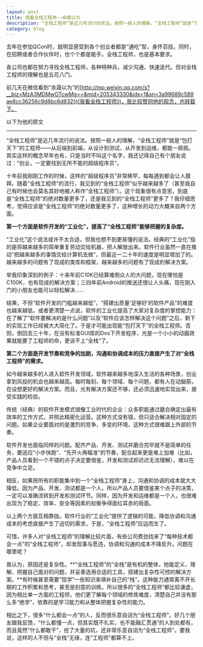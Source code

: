 ```yaml
---
layout: post
title: 我看全栈工程师——余晟以为
description: “全栈工程师”是近几年流行的说法。按照一般人的理解，“全栈工程师”就是“包打天下”的工程师——从后端到前端，从设计到测试，从开发到运维，都能一肩挑。其实这样的概念早年也有，只是当时不叫这个名字，我还记得自己有个朋友说过：“创业，一定要找到无所不能的超级程序员”。
category: blog
---
```


去年在参加QCon时，就明显感受到各个创业者都是“通吃”型，身怀百技。同时，在招聘或者合作伙伴时，也个个都是能手。全栈工程师，也是基本要求。

各公司也都在努力寻找全栈工程师，各种特种兵，减少沟通，快速迭代。但对全栈工程师的理解也是五花八门。

前几天在微信看到“余晟以为”的[http://mp.weixin.qq.com/s?__biz=MzA3MDMwOTcwMg==&mid=205343330&idx=1&sn=3a99689c589ae8cc36256c9d8bc6d832](《我看全栈工程师》)，我比较赞同他的观念，也转载下。

以下为他的原文

******

“全栈工程师”是近几年流行的说法。按照一般人的理解，“全栈工程师”就是“包打天下”的工程师——从后端到前端，从设计到测试，从开发到运维，都能一肩挑。其实这样的概念早年也有，只是当时不叫这个名字，我还记得自己有个朋友说过：“创业，一定要找到无所不能的超级程序员”。

十年前我刚刚工作的时候，这样的“超级程序员”非常稀罕，每每遇到都会让人膜拜。随着“全栈工程师”的流行，我见到的“全栈工程师”似乎越来越多了（甚至我自己有时候也会莫名其妙地被人称作“全栈工程师”）。这个现象很有点意思，到底是“全栈工程师”的绝对数量更多了，还是我见到的“全栈工程师”更多了？我仔细思考，觉得应该是“全栈工程师”的绝对数量更多了，这种增长的动力大概来自两个方面。

**第一个方面是软件开发的“工业化”，提高了“全栈工程师”能够把握的复杂度。**

“工业化”这个说法或许不太合适，但我也想不到更易懂的说法。经典的“工业化”指的是将越来越多的简单重复劳动交给机器，把人解放出来。软件行业虽然一直在推动“把越来越多的事情交给计算机去做”，但最近一二十年的速度是明显增加了的。越来越多的问题有了现成的类库和框架，越来越多的问题有了现成的解决方案。

举我印象深刻的例子：十来年前C10K已经算难倒众人的大问题，现在哪怕是C100K，也有现成的解决方案；三四年前Android的推送还很让人头痛，现在刚入门的小朋友也能可以轻松解决……

结果，不但“软件开发的门槛越来越低”，“搭建出质量‘足够好’的软件产品”的难度也越来越低。或者更清楚一点说，软件的工业化提高了大家对复杂度的掌控能力：在了解了“软件要解决的是什么问题”以及“软件应该怎样解决这个问题”之后，剩下的实现工作已经被大大简化了。于是才可能出现能“包打天下”的全栈工程师。否则，倒回去三十年，在没有标准GUI库的Dos下开发程序，光是一个小小的动画效果就能要了工程师的命，更谈不上“全栈”了。

**第二个方面是开发节奏和竞争的加剧，沟通和协调成本的压力直接产生了对“全栈工程师”的需求。**

如今越来越多的人进入软件开发领域，软件越来越多地深入生活的各种场景，创业拿到风投的机会也越来越高。每时每刻、每个领域、每个问题，都有人在动脑筋，在设想更好的解决方案。而且，光有解决方案还不够，还必须迅速地实现出来，接受实践的检验。

传统（经典）的软件开发模式很像工业时代的企业：众多职能通过磨合确定出最有效率的工作方式，并照此精密化运营。这种方式没有错，但只适合解决相对固定的问题。如果企业要面对的是激烈的竞争，多变的环境，这种方式很难跟上外部的节奏。

软件开发也面临同样的问题。配齐产品、开发、测试并磨合完毕就不是简单的任务，要适应“小步快跑”、“先开火再瞄准”的节奏，配合起来更是难上加难（比如，产品人员看到一个不错的点子决定要借鉴，开发和测试却迟迟无法理解），难以在竞争中立足。

相反，如果把所有的职能集中到一个“全栈工程师”身上，沟通和协调的成本就大大降低。因为产品、开发、测试都是一个人，所以产品人员要借鉴某个点子的决策，一定可以准确流转到开发和测试环节。同样，因为开发和运维都是一个人，也很难出现为了稳定、效率、安全等因素的权衡争得面红耳赤的局面。

以上两个方面互相靠拢。软件行业的“工业化”提供了逻辑的可能，降低协调和沟通成本的考虑直接产生了迫切的需求，于是，“全栈工程师”应运而生了。

可惜，许多人对“全栈工程师”的理解比较片面，有些公司费劲找来了“每种技术都会一点”的“全栈工程师”，却发现事与愿违，协调和沟通的成本不降反升。问题在哪里呢？

我认为，原因还是复杂性。**“全栈工程师”的“全栈”是有机的整体，他能定义、理解、把握自己面对的问题，并妥善选用合适的工具，搭建出复杂性可控的解决方案。**有时候甚至需要“现学”一些知识来填补自己的“栈”。这种能力通常离不开长期的工作积累和思考，甚至是刻意的训练。所以很多的“全栈工程师”都比较谦虚，因为相比单一方面的工程师，他们更了解每个领域的修炼难度，清楚自己并没有那么多“绝学”，依靠的是学习能力和从整体把握复杂性的能力。

相比之下，很多“什么都会一点”的人，反而很乐意自诩为“全栈工程师”。好几个朋友跟我反馈，“什么都懂一点，但其实既不扎实，也不能融汇贯通”的人到处都有，而且竟然“什么都敢干”，挖了大量的坑，还非常乐意自诩为“全栈工程师”。要我说，这样的人不但与“全栈”无缘，连“工程师”都算不上。
